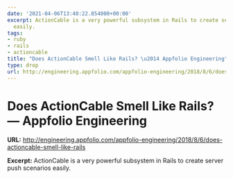 ```yaml
---
date: '2021-04-06T13:40:22.854000+00:00'
excerpt: ActionCable is a very powerful subsystem in Rails to create server push scenarios
  easily.
tags:
- ruby
- rails
- actioncable
title: "Does ActionCable Smell Like Rails? \u2014 Appfolio Engineering"
type: drop
url: http://engineering.appfolio.com/appfolio-engineering/2018/8/6/does-actioncable-smell-like-rails
---
```


# Does ActionCable Smell Like Rails? — Appfolio Engineering

**URL:** http://engineering.appfolio.com/appfolio-engineering/2018/8/6/does-actioncable-smell-like-rails

**Excerpt:** ActionCable is a very powerful subsystem in Rails to create server push scenarios easily.
